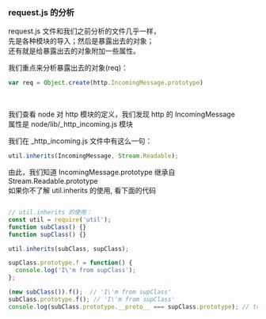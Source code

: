 ### request.js 的分析

request.js 文件和我们之前分析的文件几乎一样，<br />
先是各种模块的导入；然后是暴露出去的对象；<br />
还有就是给暴露出去的对象附加一些属性。 <br />

我们重点来分析暴露出去的对象(req)：
```javascript
var req = Object.create(http.IncomingMessage.prototype)
```

<br />

我们查看 node 对 http 模块的定义，我们发现 http 的 IncomingMessage <br />
属性是 node/lib/_http_incoming.js 模块 <br />


我们在 _http_incoming.js 文件中有这么一句：

```javascript
util.inherits(IncomingMessage, Stream.Readable);
```

由此，我们知道 IncomingMessage.prototype 继承自 Stream.Readable.prototype <br />
如果你不了解 util.inherits 的使用, 看下面的代码

```javascript

// util.inherits 的使用：
const util = require('util');
function subClass() {}
function supClass() {}

util.inherits(subClass, supClass);

supClass.prototype.f = function() {
  console.log('I\'m from supClass');
};

(new subClass()).f();  // 'I\'m from supClass'
subClass.prototype.f(); // 'I\'m from supClass'
console.log(subClass.prototype.__proto__ === supClass.prototype); // true
```







